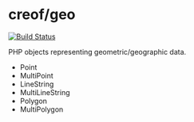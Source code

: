 # creof/geo

[![Build Status](https://travis-ci.org/creof/geo.svg?branch=master)](https://travis-ci.org/creof/geo)

PHP objects representing geometric/geographic data.

* Point
* MultiPoint
* LineString
* MultiLineString
* Polygon
* MultiPolygon

